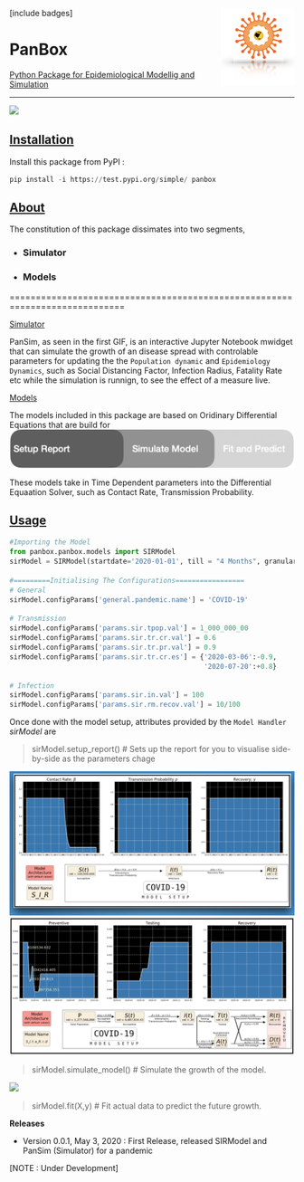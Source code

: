[include badges]
<img style="float: right;" src="utils/Images/panbox_logo.jpg" width="130" height="137" align="right">
# PanBox
<ins>Python Package for Epidemiological Modellig and Simulation</ins>
****

<img src="https://thumbs.gfycat.com/WellgroomedSoftAmericangoldfinch-size_restricted.gif"
 align="centre" >

## <ins>Installation</ins>
Install this package from PyPI :
```py
pip install -i https://test.pypi.org/simple/ panbox
```
## <ins>About</ins>
The constitution of this package dissimates into two segments,
- ### Simulator
- ### Models
============================================================================


<ins>Simulator</ins>

PanSim, as seen in the first GIF, is an interactive Jupyter Notebook mwidget that can simulate the growth of an disease spread with controlable parameters for updating the the `Population dynamic` and `Epidemiology Dynamics`, such as Social Distancing Factor, Infection Radius, Fatality Rate etc while the simulation is runnign, to see the effect of a measure live.

<ins>Models</ins>

The models included in this package are based on Oridinary Differential Equations that are build for 
![Model Atrributes](utils/Images/ModelProcess.jpg)

These models take in Time Dependent parameters into the Differential Equaation Solver, such as Contact Rate, Transmission Probability.

## <ins>Usage</ins>
```py
#Importing the Model
from panbox.panbox.models import SIRModel
sirModel = SIRModel(startdate='2020-01-01', till = "4 Months", granularity = 'Days')

#=========Initialising The Configurations=================
# General
sirModel.configParams['general.pandemic.name'] = 'COVID-19'

# Transmission
sirModel.configParams['params.sir.tpop.val'] = 1_000_000_00
sirModel.configParams['params.sir.tr.cr.val'] = 0.6
sirModel.configParams['params.sir.tr.pr.val'] = 0.9
sirModel.configParams['params.sir.tr.cr.es'] = {'2020-03-06':-0.9,
                                                '2020-07-20':+0.8}

# Infection
sirModel.configParams['params.sir.in.val'] = 100
sirModel.configParams['params.sir.rm.recov.val'] = 10/100
```

Once done with the model setup, attributes provided by the  `Model Handler` *sirModel* are

> sirModel.setup_report() # Sets up the report for you to visualise side-by-side as the parameters chage

![SIR Model](utils/Images/sir_setup_report.jpg)
![SItaRrd](utils/Images/sitarrd_setup_report.jpg)

> sirModel.simulate_model() # Simulate the growth of the model.

<img src="https://thumbs.gfycat.com/CostlyWelloffAustraliankelpie-size_restricted.gif"
 align="centre" >

> sirModel.fit(X,y) # Fit actual data to predict the future growth.

**Releases**
- Version 0.0.1, May 3, 2020 : First Release, released SIRModel and PanSim (Simulator) for a pandemic 

[NOTE : Under Development]